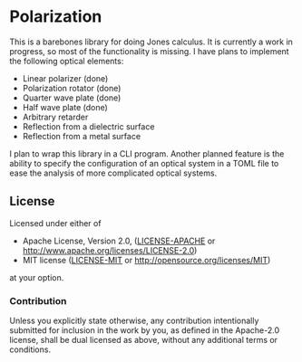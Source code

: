 # Polarization

This is a barebones library for doing Jones calculus. It is currently a work in progress, so most of the functionality is missing. I have plans to implement the following optical elements:

* Linear polarizer (done)
* Polarization rotator (done)
* Quarter wave plate (done)
* Half wave plate (done)
* Arbitrary retarder
* Reflection from a dielectric surface
* Reflection from a metal surface

I plan to wrap this library in a CLI program. Another planned feature is the ability to specify the configuration of an optical system in a TOML file to ease the analysis of more complicated optical systems.

## License

Licensed under either of

 * Apache License, Version 2.0, ([LICENSE-APACHE](LICENSE-APACHE) or http://www.apache.org/licenses/LICENSE-2.0)
 * MIT license ([LICENSE-MIT](LICENSE-MIT) or http://opensource.org/licenses/MIT)

at your option.

### Contribution

Unless you explicitly state otherwise, any contribution intentionally
submitted for inclusion in the work by you, as defined in the Apache-2.0
license, shall be dual licensed as above, without any additional terms or
conditions.
